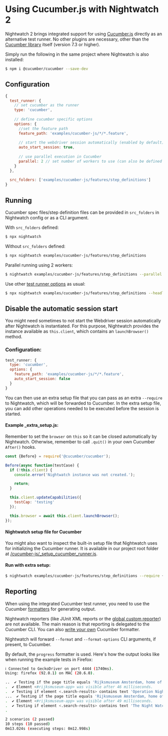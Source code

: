 # Using Cucumber.js with Nightwatch 2

Nightwatch 2 brings integrated support for using [Cucumber.js](https://cucumber.io/) directly as an alternative test runner. No other plugins are necessary, other than the [Cucumber library](https://www.npmjs.com/package/@cucumber/cucumber) itself (version 7.3 or higher). 

Simply run the following in the same project where Nightwatch is also installed:

```sh
$ npm i @cucumber/cucumber --save-dev
```


## Configuration
```js
{
  test_runner: {
    // set cucumber as the runner
    type: 'cucumber',  
      
    // define cucumber specific options  
    options: {
      //set the feature path
      feature_path: 'examples/cucumber-js/*/*.feature',
      
      // start the webdriver session automatically (enabled by default)
      auto_start_session: true,
    
      // use parallel execution in Cucumber  
      parallel: 2 // set number of workers to use (can also be defined in the cli as --parallel 2
    }
  },
  
  src_folders: ['examples/cucumber-js/features/step_definitions']
}
```

## Running
Cucumber spec files/step definition files can be provided in `src_folders` in Nightwatch config or as a CLI argument.

With `src_folders` defined:

```sh
$ npx nightwatch 
```

Without `src_folders` defined:

```sh
$ npx nightwatch examples/cucumber-js/features/step_definitions 
```

Parallel running using 2 workers:

```sh
$ nightwatch examples/cucumber-js/features/step_definitions --parallel 2 
```

Use other [test runner options](https://nightwatchjs.org/guide/running-tests/command-line-options.html) as usual:

```sh
$ npx nightwatch examples/cucumber-js/features/step_definitions --headless
```

## Disable the automatic session start
You might need sometimes to not start the Webdriver session automatically after Nightwatch is instantiated. For this purpose, Nightwatch provides the instance available as `this.client`, which contains an `launchBrowser()` method.

### Configuration:
```js
test_runner: {
  type: 'cucumber',
  options: {
    feature_path: 'examples/cucumber-js/*/*.feature',
    auto_start_session: false
  }
}
```

You can then use an extra setup file that you can pass as an extra `--require` to Nightwatch, which will be forwarded to Cucumber. In the extra setup file, you can add other operations needed to be executed before the session is started.

#### Example _extra_setup.js:

Remember to set the `browser` on `this` so it can be closed automatically by Nightwatch. Otherwise, remember to call `.quit()` in your own Cucumber `After()` hooks. 

```js
const {Before} = require('@cucumber/cucumber');

Before(async function(testCase) {
  if (!this.client) {
    console.error('Nightwatch instance was not created.');

    return;
  }

  this.client.updateCapabilities({
    testCap: 'testing'
  });

  this.browser = await this.client.launchBrowser();
});
```

#### Nightwatch setup file for Cucumber

You might also want to inspect the built-in setup file that Nightwatch uses for initializing the Cucumber runner. It is available in our project root folder at [/cucumber-js/_setup_cucumber_runner.js](https://github.com/nightwatchjs/nightwatch/blob/v2/cucumber-js/_setup_cucumber_runner.js).

#### Run with extra setup:

```sh
$ nightwatch examples/cucumber-js/features/step_definitions --require {/full/path/to/_extra_setup.js}
```

## Reporting
When using the integrated Cucumber test runner, you need to use the Cucumber [formatters](https://github.com/cucumber/cucumber-js/blob/main/docs/formatters.md) for generating output.

Nightwatch reporters (like JUnit XML reports or the [global custom reporter](https://nightwatchjs.org/guide/extending-nightwatch/custom-reporter.html)) are not available. The main reason is that reporting is delegated to the Cucumber CLI. You can also [write your own](https://github.com/cucumber/cucumber-js/blob/main/docs/custom_formatters.md) Cucumber formatter.

Nightwatch will forward `--format` and `--format-options` CLI arguments, if present, to Cucumber.

By default, the `progress` formatter is used. Here's how the output looks like when running the example tests in Firefox:

```sh
ℹ Connected to GeckoDriver on port 4444 (1740ms).
Using: firefox (92.0.1) on MAC (20.6.0).

..  ✔ Testing if the page title equals 'Rijksmuseum Amsterdam, home of the Dutch masters' (4ms)
.  ✔ Element <#rijksmuseum-app> was visible after 46 milliseconds.
.  ✔ Testing if element <.search-results> contains text 'Operation Night Watch' (1994ms)
...  ✔ Testing if the page title equals 'Rijksmuseum Amsterdam, home of the Dutch masters' (8ms)
.  ✔ Element <#rijksmuseum-app> was visible after 49 milliseconds.
.  ✔ Testing if element <.search-results> contains text 'The Night Watch, Rembrandt van Rijn, 1642' (1427ms)
.

2 scenarios (2 passed)
10 steps (10 passed)
0m13.024s (executing steps: 0m12.998s)
```


